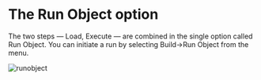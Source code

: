 # The Run Object option

The two steps — Load, Execute — are combined in the single option called Run Object.
You can initiate a run by selecting Build→Run Object from the menu.

![runobject](qrc:/help-asm/images/runobject.png)
